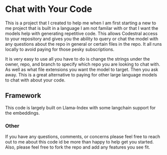 # Chat with Your Code
This is a project that I created to help me when I am first starting a new to me project that is built in a language I am not 
familar with or that I want the models help with generating repetitive code. This allows Codestral access to your repository
and gives you the ability to query or chat the model with any questions about the repo in general or certain files in 
the repo. It all runs locally to avoid paying for those pesky subscriptions.

It is very easy to use all you have to do is change the strings under the owner, repo, and branch to specify which repo
you are looking to chat with. As well as what file extensions you want the model to target. Then you ask away. This
is a great alternative to paying for other large language models to chat with about your code.

## Framework
This code is largely built on Llama-Index with some langchain support for the embeddings.

### Other
If you have any questions, comments, or concerns please feel free to reach out to me about this code id be more than happy to
help get you started. Also, please feel free to fork the repo and add any features you see fit.
